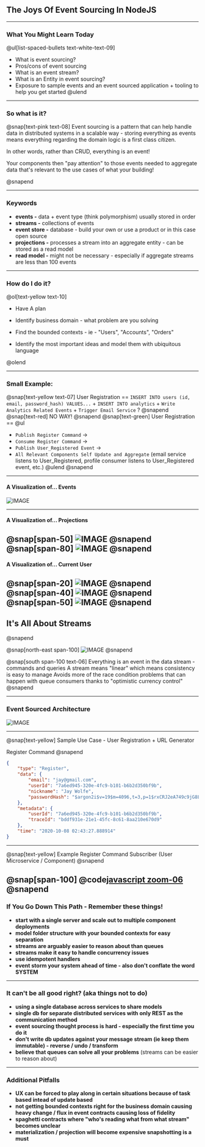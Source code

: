 ## The Joys Of Event Sourcing In NodeJS

---
### What You Might Learn Today

@ul[list-spaced-bullets  text-white-text-09]
- What is event sourcing?
- Pros/cons of event sourcing
- What is an event stream?
- What is an Entity in event sourcing?
- Exposure to sample events and an event sourced application + tooling to help you get started
@ulend

---
### So what is it?


@snap[text-pink text-08]
Event sourcing is a pattern that can help handle data in distributed systems in a scalable way - storing everything as events means everything regarding the domain logic is a first class citizen.

In other words, rather than CRUD, everything is an event!

Your components then "pay attention" to those events needed to aggregate data that's relevant to the use cases of what your building!

@snapend

---
### Keywords

- **events -** data + event type (think polymorphism) usually stored in order
- **streams -** collections of events
- **event store -** database - build your own or use a product or in this case open source
- **projections -** processes a stream into an aggregate entity - can be stored as a read model
- **read model -** might not be necessary - especially if aggregate streams are less than 100 events
---
### How do I do it?


@ol[text-yellow text-10]
- Have A plan

- Identify business domain - what problem are you solving

- Find the bounded contexts - ie - "Users", "Accounts", "Orders"

- Identify the most important ideas and model them with ubiquitous language

@olend

---
### Small Example:
@snap[text-yellow text-07]
User Registration == `INSERT INTO users (id, email, password_hash) VALUES...` + `INSERT INTO analytics` + `Write Analytics Related Events` + `Trigger Email Service` ? 
@snapend
@snap[text-red]
NO WAY!
@snapend
@snap[text-green]
User Registration == 
@ul
- `Publish Register Command` -> 
- `Consume Register Command` -> 
- `Publish User_Registered Event` -> 
- `All Relevant Components Self Update and Aggregate` (email service listens to User_Registered, profile consumer listens to User_Registered event, etc.)
@ulend
@snapend
---
#### A Visualization of... Events

![IMAGE](assets/img/events.png)

---
#### A Visualization of... Projections
@snap[span-50]
![IMAGE](assets/img/events_small.png)
@snapend
@snap[span-80]
![IMAGE](assets/img/projections.png)
@snapend
---
#### A Visualization of... Current User
@snap[span-20]
![IMAGE](assets/img/events_small.png)
@snapend
@snap[span-40]
![IMAGE](assets/img/projections.png)
@snapend
@snap[span-50]
![IMAGE](assets/img/user.png)
@snapend
---
## It's All About Streams
@snapend

@snap[north-east span-100]
![IMAGE](assets/img/stream-processing.webp)
@snapend

@snap[south span-100 text-06]
Everything is an event in the data stream - commands and queries
A stream means "linear" which means consistency is easy to manage
Avoids more of the race condition problems that can happen with queue consumers thanks to "optimistic currency control"
@snapend

---
### Event Sourced Architecture

![IMAGE](assets/img/nodejs-eventsource-architecture.png)

---
@snap[text-yellow]
Sample Use Case - User Registration + URL Generator

Register Command
@snapend

```json
{
    "type": "Register",
    "data": {
        "email": "jay@gmail.com",
        "userId": "7a6ed945-320e-4fc9-b101-b6b2d350bf9b",
        "nickname": "Jay Wolfe",
        "passwordHash": "$argon2i$v=19$m=4096,t=3,p=1$rxCRJ2eA749c9jG8L8hc6w$nPgCNA60/MdWlRo/DriBWkyJSCaf+EhoVO762tnmCMk"
    },
    "metadata": {
        "userId": "7a6ed945-320e-4fc9-b101-b6b2d350bf9b",
        "traceId": "bddf931e-21e1-45fc-8c61-8aa210e670d9"
    },
    "time": "2020-10-08 02:43:27.888914"
}
```
---
@snap[text-yellow]
Example Register Command Subscriber (User Microservice / Component)
@snapend

@snap[span-100]
@code[javascript zoom-06](src/registerSub.js)
@snapend
---
### If You Go Down This Path - Remember these things!

- **start with a single server and scale out to multiple component deployments** 
- **model folder structure with your bounded contexts for easy separation**
- **streams are arguably easier to reason about than queues**
- **streams make it easy to handle concurrency issues**
- **use idempotent handlers**
- **event storm your system ahead of time - also don't conflate the word SYSTEM**
---
### It can't be all good right? (aka things not to do)

- **using a single database across services to share models**
- **single db for separate distributed services with only REST as the communication method**
- **event sourcing thought process is hard - especially the first time you do it**
- **don't write db updates against your message stream (ie keep them immutable) - reverse / undo / transform**
- **believe that queues can solve all your problems** (streams can be easier to reason about)
---
### Additional Pitfalls
- **UX can be forced to play along in certain situations because of task based intead of update based**
- **not getting bounded contexts right for the business domain causing heavy change / flux in event contracts causing loss of fidelity**
- **spaghetti contracts where "who's reading what from what stream" becomes unclear**
- **materialization / projection will become expensive snapshotting is a must**